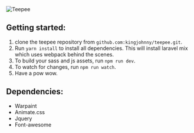 <img src="assets/img/logo.png" alt="Teepee"/>

## Getting started:
1. clone the teepee repository from `github.com:kingjohnny/teepee.git`.
2. Run `yarn install` to install all dependencies. This will install laravel mix which uses webpack behind the scenes.
3. To build your sass and js assets, run `npm run dev`.
4. To watch for changes, run `npm run watch`.
5. Have a pow wow.

## Dependencies:
- Warpaint
- Animate.css
- Jquery
- Font-awesome
